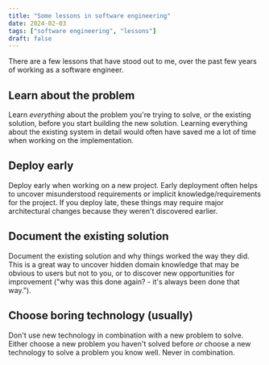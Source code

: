 ```yaml
---
title: "Some lessons in software engineering"
date: 2024-02-03
tags: ["software engineering", "lessons"]
draft: false
---
```


There are a few lessons that have stood out to me, over the past few years of working as a software engineer.

## Learn about the problem
Learn *everything* about the problem you're trying to solve, or the existing solution, before you start building the new solution. Learning everything about the existing system in detail would often have saved me a lot of time when working on the implementation. 

## Deploy early
Deploy early when working on a new project. 
Early deployment often helps to uncover misunderstood requirements or implicit knowledge/requirements for the project. 
If you deploy late, these things may require major architectural changes because they weren't discovered earlier.

## Document the existing solution
Document the existing solution and why things worked the way they did. This is a great way to uncover hidden domain knowledge that may be obvious to users but not to you, or to discover new opportunities for improvement ("why was this done again? - it's always been done that way.").

## Choose boring technology (usually)
Don't use new technology in combination with a new problem to solve. Either choose a new problem you haven't solved before *or* choose a new technology to solve a problem you know well. Never in combination.